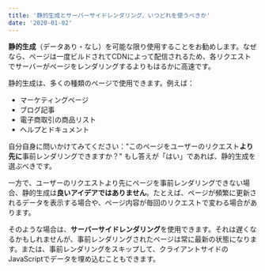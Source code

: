 ```yaml
---
title: '静的生成とサーバーサイドレンダリング、いつどれを使うべきか'
date: '2020-01-02'
---
```


**静的生成**（データあり・なし）を可能な限り使用することをお勧めします。なぜなら、ページは一度ビルドされてCDNによって配信されるため、各リクエストでサーバーがページをレンダリングするよりもはるかに高速です。

静的生成は、多くの種類のページで使用できます。例えば：

- マーケティングページ
- ブログ記事
- 電子商取引の商品リスト
- ヘルプとドキュメント

自分自身に問いかけてみてください："このページをユーザーのリクエスト**より先に**事前レンダリングできますか？" もし答えが「はい」であれば、静的生成を選ぶべきです。

一方で、ユーザーのリクエストより先にページを事前レンダリングできない場合、静的生成は**良いアイデアではありません**。たとえば、ページが頻繁に更新されるデータを表示する場合や、ページ内容が毎回のリクエストで変わる場合があります。

そのような場合は、**サーバーサイドレンダリング**を使用できます。それは遅くなるかもしれませんが、事前レンダリングされたページは常に最新の状態になります。または、事前レンダリングをスキップして、クライアントサイドのJavaScriptでデータを埋め込むこともできます。

